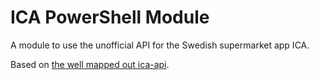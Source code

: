 # ICA PowerShell Module

A module to use the unofficial API for the Swedish supermarket app ICA.

Based on [the well mapped out ica-api](https://github.com/svendahlstrand/ica-api).

